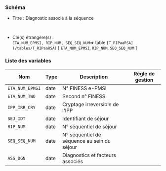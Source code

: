 ### Schéma


- Titre : Diagnostic associé à la séquence
<br />



- Clé(s) étrangère(s) : <br />
`ETA_NUM_EPMSI, RIP_NUM, SEQ_SEQ_NUM`=> table `[T_RIPaaRSA](/tables/T_RIPaaRSA)` [ `ETA_NUM_EPMSI`, `RIP_NUM`, `SEQ_SEQ_NUM` ]<br />

 
### Liste des variables

Nom | Type | Description | Règle de gestion
-|-|-|-
`ETA_NUM_EPMSI`| date |N° FINESS e-PMSI||
`ETA_NUM_TWO`| date |Second n° FINESS||
`IPP_IRR_CRY`| date |Cryptage irreversible de l'IPP||
`SEJ_IDT`| date |Identifiant de séjour||
`RIP_NUM`| date |N° séquentiel de séjour||
`SEQ_SEQ_NUM`| date |N° séquentiel de séquence au sein du séjour||
`ASS_DGN`| date |Diagnostics et facteurs associés||